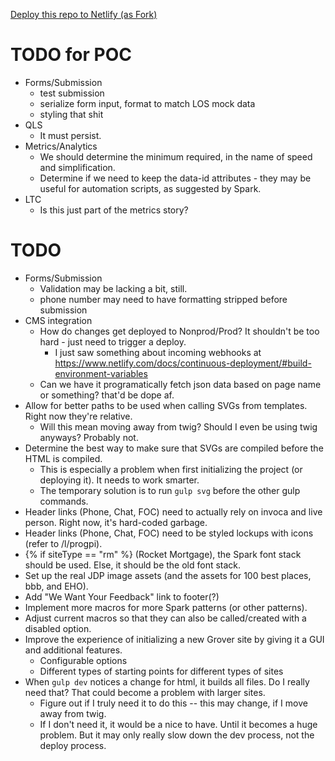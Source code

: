 [Deploy this repo to Netlify (as Fork)](https://app.netlify.com/start/deploy?repository=https://github.com/erikwoods-netlify-sites/poc)

# TODO for POC

* Forms/Submission
  * test submission
  * serialize form input, format to match LOS mock data
  * styling that shit
* QLS
  * It must persist.
* Metrics/Analytics
  * We should determine the minimum required, in the name of speed and simplification.
  * Determine if we need to keep the data-id attributes - they may be useful for automation scripts, as suggested by Spark.
* LTC
  * Is this just part of the metrics story?

# TODO

* Forms/Submission
  * Validation may be lacking a bit, still.
  * phone number may need to have formatting stripped before submission
* CMS integration
  * How do changes get deployed to Nonprod/Prod? It shouldn't be too hard - just need to trigger a deploy.
    * I just saw something about incoming webhooks at https://www.netlify.com/docs/continuous-deployment/#build-environment-variables
  * Can we have it programatically fetch json data based on page name or something? that'd be dope af.
* Allow for better paths to be used when calling SVGs from templates. Right now they're relative.
  * Will this mean moving away from twig? Should I even be using twig anyways? Probably not.
* Determine the best way to make sure that SVGs are compiled before the HTML is compiled.
  * This is especially a problem when first initializing the project (or deploying it). It needs to work smarter.
  * The temporary solution is to run `gulp svg` before the other gulp commands.
* Header links (Phone, Chat, FOC) need to actually rely on invoca and live person. Right now, it's hard-coded garbage.
* Header links (Phone, Chat, FOC) need to be styled lockups with icons (refer to /l/progpi).
* {% if siteType == "rm" %} (Rocket Mortgage), the Spark font stack should be used. Else, it should be the old font stack.
* Set up the real JDP image assets (and the assets for 100 best places, bbb, and EHO).
* Add "We Want Your Feedback" link to footer(?)
* Implement more macros for more Spark patterns (or other patterns).
* Adjust current macros so that they can also be called/created with a disabled option.
* Improve the experience of initializing a new Grover site by giving it a GUI and additional features.
  * Configurable options
  * Different types of starting points for different types of sites
* When `gulp dev` notices a change for html, it builds all files. Do I really need that? That could become a problem with larger sites.
  * Figure out if I truly need it to do this -- this may change, if I move away from twig.
  * If I don't need it, it would be a nice to have. Until it becomes a huge problem. But it may only really slow down the dev process, not the deploy process.

